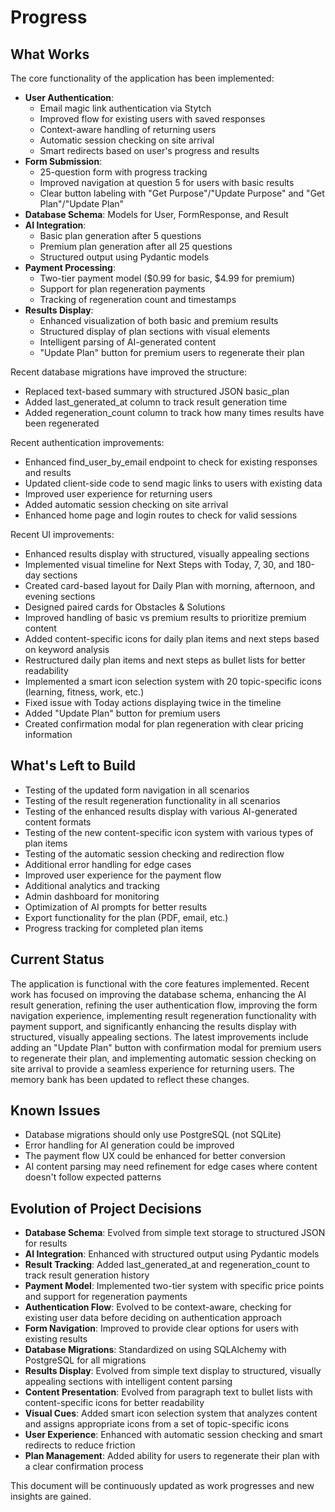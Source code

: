 # Progress

## What Works
The core functionality of the application has been implemented:

- **User Authentication**: 
  - Email magic link authentication via Stytch
  - Improved flow for existing users with saved responses
  - Context-aware handling of returning users
  - Automatic session checking on site arrival
  - Smart redirects based on user's progress and results
- **Form Submission**: 
  - 25-question form with progress tracking
  - Improved navigation at question 5 for users with basic results
  - Clear button labeling with "Get Purpose"/"Update Purpose" and "Get Plan"/"Update Plan"
- **Database Schema**: Models for User, FormResponse, and Result
- **AI Integration**: 
  - Basic plan generation after 5 questions
  - Premium plan generation after all 25 questions
  - Structured output using Pydantic models
- **Payment Processing**: 
  - Two-tier payment model ($0.99 for basic, $4.99 for premium)
  - Support for plan regeneration payments
  - Tracking of regeneration count and timestamps
- **Results Display**: 
  - Enhanced visualization of both basic and premium results
  - Structured display of plan sections with visual elements
  - Intelligent parsing of AI-generated content
  - "Update Plan" button for premium users to regenerate their plan

Recent database migrations have improved the structure:
- Replaced text-based summary with structured JSON basic_plan
- Added last_generated_at column to track result generation time
- Added regeneration_count column to track how many times results have been regenerated

Recent authentication improvements:
- Enhanced find_user_by_email endpoint to check for existing responses and results
- Updated client-side code to send magic links to users with existing data
- Improved user experience for returning users
- Added automatic session checking on site arrival
- Enhanced home page and login routes to check for valid sessions

Recent UI improvements:
- Enhanced results display with structured, visually appealing sections
- Implemented visual timeline for Next Steps with Today, 7, 30, and 180-day sections
- Created card-based layout for Daily Plan with morning, afternoon, and evening sections
- Designed paired cards for Obstacles & Solutions
- Improved handling of basic vs premium results to prioritize premium content
- Added content-specific icons for daily plan items and next steps based on keyword analysis
- Restructured daily plan items and next steps as bullet lists for better readability
- Implemented a smart icon selection system with 20 topic-specific icons (learning, fitness, work, etc.)
- Fixed issue with Today actions displaying twice in the timeline
- Added "Update Plan" button for premium users
- Created confirmation modal for plan regeneration with clear pricing information

## What's Left to Build
- Testing of the updated form navigation in all scenarios
- Testing of the result regeneration functionality in all scenarios
- Testing of the enhanced results display with various AI-generated content formats
- Testing of the new content-specific icon system with various types of plan items
- Testing of the automatic session checking and redirection flow
- Additional error handling for edge cases
- Improved user experience for the payment flow
- Additional analytics and tracking
- Admin dashboard for monitoring
- Optimization of AI prompts for better results
- Export functionality for the plan (PDF, email, etc.)
- Progress tracking for completed plan items

## Current Status
The application is functional with the core features implemented. Recent work has focused on improving the database schema, enhancing the AI result generation, refining the user authentication flow, improving the form navigation experience, implementing result regeneration functionality with payment support, and significantly enhancing the results display with structured, visually appealing sections. The latest improvements include adding an "Update Plan" button with confirmation modal for premium users to regenerate their plan, and implementing automatic session checking on site arrival to provide a seamless experience for returning users. The memory bank has been updated to reflect these changes.

## Known Issues
- Database migrations should only use PostgreSQL (not SQLite)
- Error handling for AI generation could be improved
- The payment flow UX could be enhanced for better conversion
- AI content parsing may need refinement for edge cases where content doesn't follow expected patterns

## Evolution of Project Decisions
- **Database Schema**: Evolved from simple text storage to structured JSON for results
- **AI Integration**: Enhanced with structured output using Pydantic models
- **Result Tracking**: Added last_generated_at and regeneration_count to track result generation history
- **Payment Model**: Implemented two-tier system with specific price points and support for regeneration payments
- **Authentication Flow**: Evolved to be context-aware, checking for existing user data before deciding on authentication approach
- **Form Navigation**: Improved to provide clear options for users with existing results
- **Database Migrations**: Standardized on using SQLAlchemy with PostgreSQL for all migrations
- **Results Display**: Evolved from simple text display to structured, visually appealing sections with intelligent content parsing
- **Content Presentation**: Evolved from paragraph text to bullet lists with content-specific icons for better readability
- **Visual Cues**: Added smart icon selection system that analyzes content and assigns appropriate icons from a set of topic-specific icons
- **User Experience**: Enhanced with automatic session checking and smart redirects to reduce friction
- **Plan Management**: Added ability for users to regenerate their plan with a clear confirmation process

This document will be continuously updated as work progresses and new insights are gained.
